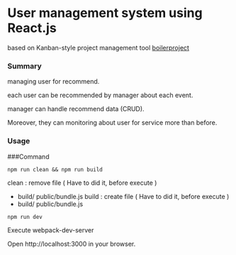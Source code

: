 User management system using React.js
======================================

based on Kanban-style project management tool [boilerproject](https://github.com/pro-react/kanban-app)

### Summary

managing user for recommend.

each user can be recommended by manager about each event.

manager can handle recommend data (CRUD). 

Moreover, they can monitoring about user for service more than before.


### Usage

###Command

~~~
npm run clean && npm run build
~~~
clean : remove file ( Have to did it, before execute )
- build/ public/bundle.js
build : create file ( Have to did it, before execute )
- build/ public/bundle.js

~~~
npm run dev
~~~
Execute webpack-dev-server 

Open http://localhost:3000 in your browser.
